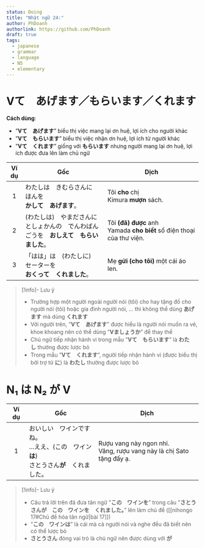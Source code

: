 ```yaml
---
status: Doing
title: "Nhật ngữ 24:"
author: PhDoanh
authorlink: https://github.com/PhDoanh
draft: true
tags:
  - japanese
  - grammar
  - language
  - N5
  - elementary
---
```

# Vて　あげます／もらいます／くれます
**Cách dùng**:
- ”**Vて　あげます**” biểu thị việc mang lại ơn huệ, lợi ích cho người khác
- ”**Vて　もらいます**” biểu thị việc nhận ơn huệ, lợi ích từ người khác
- ”**Vて　くれます**” giống với **もらいます** nhưng người mang lại ơn huệ, lợi ích được đưa lên làm chủ ngữ

| Ví dụ | Gốc                                                                                    | Dịch                                                                  |
|:-----:| -------------------------------------------------------------------------------------- | --------------------------------------------------------------------- |
|   1   | わたしは　きむらさんに　ほんを　  <br>**かして　あげます**。                           | Tôi **cho** chị Kimura **mượn** sách.                                 |
|   2   | (わたしは)　やまださんに　としょかんの　でんわばんごうを　**おしえて　もらいました**。 | Tôi **(đã) được** anh Yamada **cho biết** số điện thoại của thư viện. |
|   3   | 「はは」は　(わたしに)　セーターを　  <br>**おくって　くれました**。                   | Mẹ **gửi (cho tôi)** một cái áo len.                                  |

> [!info]- Lưu ý
> - Trường hợp một người ngoài người nói (tôi) cho hay tặng đồ cho người nói (tôi) hoặc gia đình người nói, … thì không thể dùng **あげます** mà dùng **くれます**
> - Với người trên, ”**Vて　あげます**” được hiểu là người nói muốn ra vẻ, khoe khoang nên có thể dùng ”**Vましょうか**” để thay thể
> - Chủ ngữ tiếp nhận hành vi trong mẫu ”**Vて　もらいます**” là **わたし** thường được lược bỏ
> - Trong mẫu ”**Vて　くれます**”, người tiếp nhận hành vi (được biểu thị bởi trợ từ **に**) là **わたし** thường được lược bỏ

# N₁ は N₂ が V
| Ví dụ | Gốc                                                         | Dịch                                                                     |
| :---: | ----------------------------------------------------------- | ------------------------------------------------------------------------ |
|   1   | おいしい　ワインですね。  <br>…ええ、(この　ワイン**は**)　  <br>さとうさん**が**　くれました。 | Rượu vang này ngon nhỉ.  <br>Vâng, rượu vang này là chị Sato tặng đấy ạ. |

> [!info]- Lưu ý
> - Câu trả lời trên đã đưa tân ngữ ”**この　ワインを**” trong câu ”**さとうさんが　この　ワインを　くれました。**” lên làm chủ đề ([[nihongo 17#Chủ đề hóa tân ngữ|bài 17]])
> - ”**この　ワインは**” là cái mà cả người nói và nghe đều đã biết nên có thể lược bỏ
> - **さとうさん** đóng vai trò là chủ ngữ nên được dùng với **が**


